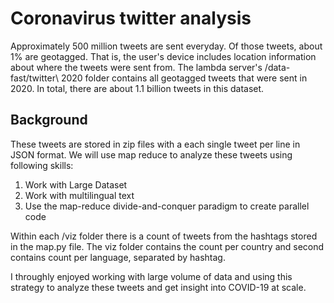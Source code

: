 # Coronavirus twitter analysis

Approximately 500 million tweets are sent everyday. Of those tweets, about 1% are geotagged. That is, the user's device includes location information about where the tweets were sent from. The lambda server's /data-fast/twitter\ 2020 folder contains all geotagged tweets that were sent in 2020. In total, there are about 1.1 billion tweets in this dataset. 

## Background

These tweets are stored in zip files with a each single tweet per line in JSON format. We will use map reduce to analyze these tweets using following skills:
1. Work with Large Dataset
2. Work with multilingual text
3. Use the map-reduce divide-and-conquer paradigm to create parallel code

Within each /viz folder there is a count of tweets from the hashtags stored in the map.py file. The viz folder contains the count per country and second contains count per language, separated by hashtag. 

I throughly enjoyed working with large volume of data and using this strategy to analyze these tweets and get insight into COVID-19 at scale. 

